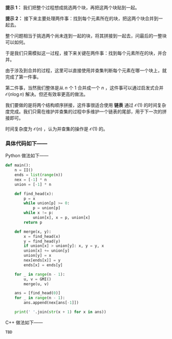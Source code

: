 **提示 1：** 我们把整个过程想成挑选两个块，再把这两个块贴到一起。

**提示 2：** 接下来主要处理两件事：找到每个元素所在的块，把这两个块合并到一起去。

整个问题相当于挑选两个尚未连到一起的块，将其拼接到一起去，问最后的一整块可以如何。

于是我们只需模拟这一过程，接下来关键在两件事：找到每个元素所在的块，并合并。

由于涉及到合并的过程，这里可以直接使用并查集判断每个元素在哪一个块上，就完成了第一件事。

第二件事，当然我们整体是从 $n$ 个 $1$ 合并成一个 $n$ ，这件事可以通过启发式合并 $\mathcal{O}(n\log n)$ 解决。但还有效率更高的做法。

我们要做的是将两个结构顺序拼接，这件事很适合使用 **链表** 通过 $\mathcal{O}(1)$ 的时间复杂度完成。我们只需在维护并查集的过程中多维护一个链表的尾部，用于下一次的拼接即可。

时间复杂度为 $\mathcal{O}(n)$ ，认为并查集的操作是 $\mathcal{O}(1)$ 的。

### 具体代码如下——

Python 做法如下——

```Python []
def main():
    n = II()
    ends = list(range(n))
    nex = [-1] * n
    union = [-1] * n

    def find_head(x):
        p = x
        while union[p] >= 0:
            p = union[p]
        while x != p:
            union[x], x = p, union[x]
        return p

    def merge(x, y):
        x = find_head(x)
        y = find_head(y)
        if union[x] > union[y]: x, y = y, x
        union[x] += union[y]
        union[y] = x
        nex[ends[x]] = y
        ends[x] = ends[y]

    for _ in range(n - 1):
        u, v = GMI()
        merge(u, v)

    ans = [find_head(0)]
    for _ in range(n - 1):
        ans.append(nex[ans[-1]])

    print(' '.join(str(x + 1) for x in ans))
```

C++ 做法如下——

```cpp []
TBD
```
